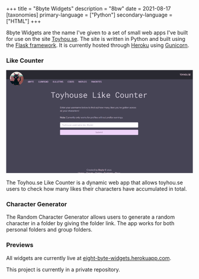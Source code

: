+++
title = "8byte Widgets"
description = "8bw"
date = 2021-08-17
[taxonomies]
primary-language = ["Python"]
secondary-language = ["HTML"]
+++

8byte Widgets are the name I've given to a set of small web apps I've built for use on the site [Toyhou.se](https://toyhou.se). The site is written in Python and built using the [Flask framework](https://flask.palletsprojects.com/en/2.0.x/). It is currently hosted through [Heroku](https://www.heroku.com/) using [Gunicorn](https://gunicorn.org/).

### Like Counter

![image of site](https://github.com/48nes/48nes.github.io/blob/main/content/projects/thlc.PNG?raw=true)

The Toyhou.se Like Counter is a dynamic web app that allows toyhou.se users to check how many likes their characters have accumulated in total. 

### Character Generator

The Random Character Generator allows users to generate a random character in a folder by giving the folder link. The app works for both personal folders and group folders.

### Previews

All widgets are currently live at [eight-byte-widgets.herokuapp.com](https://eight-byte-widgets.herokuapp.com).

This project is currently in a private repository. 
